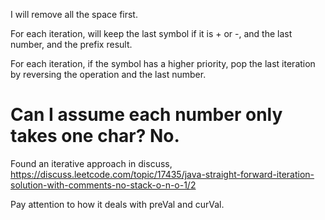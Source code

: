 
I will remove all the space first.   

For each iteration, will keep the last symbol if it is + or -, and the last number, and the prefix result.    

For each iteration, if the symbol has a higher priority, pop the last iteration by reversing the operation and the last number.   

Can I assume each number only takes one char?  No.     
====================================================

Found an iterative approach in discuss, 
https://discuss.leetcode.com/topic/17435/java-straight-forward-iteration-solution-with-comments-no-stack-o-n-o-1/2  

Pay attention to how it deals with preVal and curVal.     

 